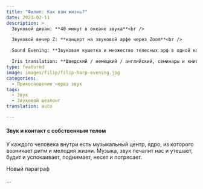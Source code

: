 ```yaml
---
title: "Филип: Как вам жизнь?"
date: 2023-02-11
description: >
  Звуковой диван: **40 минут в океане звука**<br />

  Звуковой вечер Z: **концерт на звуковой арфе через Zoom**<br />

  Sound Evening: **Звуковая кушетка и множество телесных арф в одной комнате**<br />

  Iris translation: **Шведский / немецкий / английский, семинары и книги**<br />
type: featured
image: images/filip/filip-harp-evening.jpg
categories:
  - Прикосновение через звук
tags:
  - Звук
  - Звуковой шезлонг
translation: auto

---
```

#### Звук и контакт с собственным телом
У каждого человека внутри есть музыкальный центр, ядро, из которого возникает ритм и мелодия жизни. Музыка, звук печалит нас и утешает, будит и успокаивает, поднимает, несет и потрясает.  

Новый параграф

...
